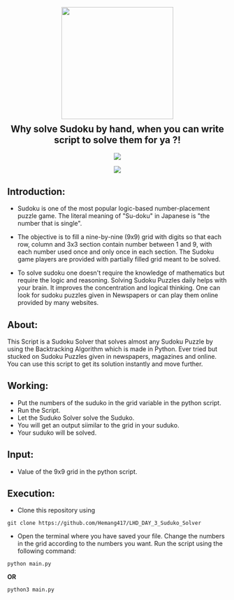 <p align="center">
  <img src="https://github.com/dhhruv/Sudoku-Solver/blob/master/assets/thumbnail.png" width="256" height="256">
  <h2 align="center" style="margin-top: -4px !important;">Why solve Sudoku by hand, when you can write script to solve them for ya ?!</h2>
  <p align="center">
    <a href="https://www.python.org/">
    	<img src="https://img.shields.io/badge/python-v3.8-informational">
    </a>
  </p>
</p>
<p align="center">
	<img src="http://ForTheBadge.com/images/badges/made-with-python.svg">
</p>

## Introduction:
-	Sudoku is one of the most popular logic-based number-placement puzzle game. The literal meaning of "Su-doku" in Japanese is "the number that is single".

-	The objective is to fill a nine-by-nine (9x9) grid with digits so that each row, column and 3x3 section contain number between 1 and 9, with each number used once and only once in each section. The Sudoku game players are provided with partially filled grid meant to be solved.

-	To solve sudoku one doesn't require the knowledge of mathematics but require the logic and reasoning. Solving Sudoku Puzzles daily helps with your brain. It improves the concentration and logical thinking. One can look for sudoku puzzles given in Newspapers or can play them online provided by many websites. 

## About:

This Script is a Sudoku Solver that solves almost any Sudoku Puzzle by using the Backtracking Algorithm which is made in Python. Ever tried but stucked on Sudoku Puzzles given in newspapers, magazines and online. You can use this script to get its solution instantly and move further.

## Working:

-	Put the numbers of the suduko in the grid variable in the python script.
-	Run the Script.
-	Let the Suduko Solver solve the Suduko.
-	You will get an output siimilar to the grid in your suduko.
-	Your suduko will be solved.


## Input:
- Value of the 9x9 grid in the python script.

## Execution:
-	Clone this repository using
```
git clone https://github.com/Hemang417/LHD_DAY_3_Suduko_Solver
```
-	Open the terminal where you have saved your file. Change the numbers in the grid according to the numbers you want. Run the script using the following command:
```
python main.py
```
**OR**
```
python3 main.py
```
